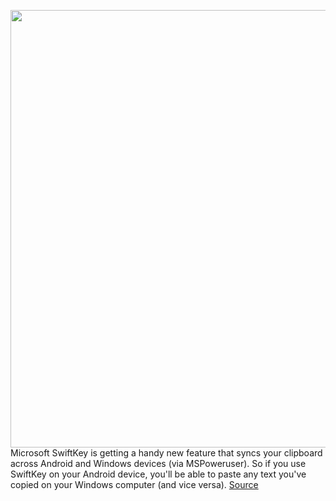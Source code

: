 <img src='https://cdn.vox-cdn.com/thumbor/N-DpLS7HnOQ3_jKOtgQsIrFxqrY=/0x0:2560x1696/1200x800/filters:focal(1076x644:1484x1052)/cdn.vox-cdn.com/uploads/chorus_image/image/70079193/twarren__windows11main_1.0.jpg' width='700px' /><br/>
Microsoft SwiftKey is getting a handy new feature that syncs your clipboard across Android and Windows devices (via MSPoweruser). So if you use SwiftKey on your Android device, you'll be able to paste any text you've copied on your Windows computer (and vice versa).
<a href='https://www.theverge.com/2021/11/2/22759034/swiftkey-copy-paste-android-windows'> Source <a/>